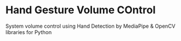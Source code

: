 # Hand Gesture Volume COntrol
System volume control using Hand Detection by MediaPipe &amp; OpenCV libraries for Python
